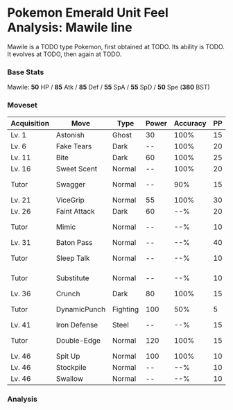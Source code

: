 # Pokemon Emerald Unit Feel Analysis: Mawile line

Mawile is a TODO type Pokemon, first obtained at TODO. Its ability is TODO. It evolves at TODO, then again at TODO.

### Base Stats

Mawile: **50** HP / **85** Atk / **85** Def / **55** SpA / **55** SpD / **50** Spe (**380** BST)

### Moveset

|Acquisition|Move        |Type    |Power|Accuracy|PP |Notes                    |
|---        |---         |---     |---  |---     |---|---                      |
|Lv. 1      |Astonish    |Ghost   |30   |100%    |15 |                         |
|Lv. 6      |Fake Tears  |Dark    |--   |100%    |20 |                         |
|Lv. 11     |Bite        |Dark    |60   |100%    |25 |                         |
|Lv. 16     |Sweet Scent |Normal  |--   |100%    |20 |                         |
|Tutor      |Swagger     |Normal  |--   |90%     |15 |Emerald only             |
|Lv. 21     |ViceGrip    |Normal  |55   |100%    |30 |                         |
|Lv. 26     |Faint Attack|Dark    |60   |--%     |20 |                         |
|Tutor      |Mimic       |Normal  |--   |--%     |10 |Emerald only             |
|Lv. 31     |Baton Pass  |Normal  |--   |--%     |40 |                         |
|Tutor      |Sleep Talk  |Normal  |--   |--%     |10 |Emerald only             |
|Tutor      |Substitute  |Normal  |--   |--%     |10 |Emerald only             |
|Lv. 36     |Crunch      |Dark    |80   |100%    |15 |                         |
|Tutor      |DynamicPunch|Fighting|100  |50%     |5  |Emerald only             |
|Lv. 41     |Iron Defense|Steel   |--   |--%     |15 |                         |
|Tutor      |Double-Edge |Normal  |120  |100%    |15 |Emerald only             |
|Lv. 46     |Spit Up     |Normal  |100  |100%    |10 |                         |
|Lv. 46     |Stockpile   |Normal  |--   |--%     |10 |                         |
|Lv. 46     |Swallow     |Normal  |--   |--%     |10 |                         |

### Analysis